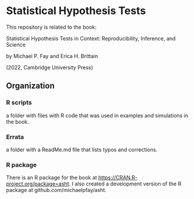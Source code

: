 # Statistical Hypothesis Tests

This repository is related to the book:

Statistical Hypothesis Tests in Context: Reproducibility, Inference, and Science

by Michael P. Fay and Erica H. Brittain

(2022, Cambridge University Press)

## Organization 

### R scripts
a folder with files with R code that was used in examples and simulations in the book. 

### Errata 
a folder with a ReadMe.md file that lists typos and corrections.


### R package 
There is an R package for the book at  https://CRAN.R-project.org/package=asht. I also created a development version of the R package at github.com/michaelpfay/asht.

